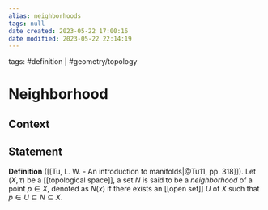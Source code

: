 ```yaml
---
alias: neighborhoods
tags: null
date created: 2023-05-22 17:00:16
date modified: 2023-05-22 22:14:19
---
```


tags: #definition | #geometry/topology

# Neighborhood

## Context

## Statement

**Definition** ([[Tu, L. W. - An introduction to manifolds|@Tu11, pp. 318]]). Let $(X, \tau)$ be a [[topological space]], a set $N$ is said to be a _neighborhood_ of a point $p\in X$, denoted as $N(x)$ if there exists an [[open set]] $U$ of $X$ such that $p\in U\subseteq N\subseteq X$.